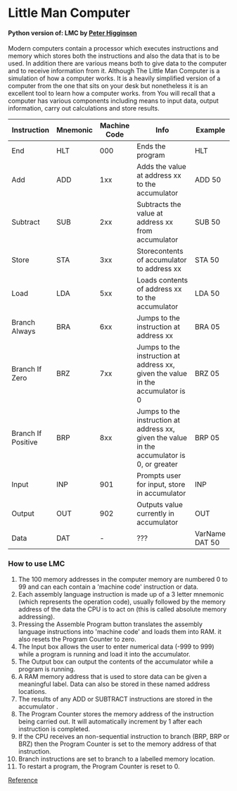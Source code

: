# Little Man Computer
#### Python version of: LMC by [Peter Higginson](https://peterhigginson.co.uk/LMC/)

Modern computers contain a processor which executes instructions and memory which stores both the instructions and also the data that is to be used. In addition there are various means both to give data to the computer and to receive information from it. Although The Little Man Computer is a simulation of how a computer works. It is a heavily simplified version of a computer from the one that sits on your desk but nonetheless it is an excellent tool to learn how a computer works. from You will recall that a computer has various components including means to input data, output information, carry out calculations and store results.



| Instruction        | Mnemonic | Machine Code  | Info                                                                                         | Example        |
|--------------------|----------|---------------|----------------------------------------------------------------------------------------------|----------------|
| End                | HLT      | 000           | Ends the program                                                                             | HLT            |
| Add                | ADD      | 1xx           | Adds the value at address xx to the accumulator                                              | ADD 50         |
| Subtract           | SUB      | 2xx           | Subtracts the value at address xx from accumulator                                           | SUB 50         |
| Store              | STA      | 3xx           | Storecontents of accumulator to address xx                                                   | STA 50         |
| Load               | LDA      | 5xx           | Loads contents of address xx to the accumulator                                              | LDA 50         |
| Branch Always      | BRA      | 6xx           | Jumps to the instruction at address xx                                                       | BRA 05         |
| Branch If Zero     | BRZ      | 7xx           | Jumps to the instruction at address xx, given the value  in the accumulator is 0             | BRZ 05         |
| Branch If Positive | BRP      | 8xx           | Jumps to the instruction at address xx, given the value  in the accumulator is 0, or greater | BRP 05         |
| Input              | INP      | 901           | Prompts user for input, store in accumulator                                                 | INP            |
| Output             | OUT      | 902           | Outputs value currently in accumulator                                                       | OUT            |
| Data               | DAT      | -             | ???                                                                                          | VarName DAT 50 |

### How to use LMC
1. The 100 memory addresses in the computer memory are numbered 0 to 99 and can each contain a 'machine code' instruction or data.
2. Each assembly language instruction is made up of a 3 letter mnemonic (which represents the operation code), usually followed by the memory address of the data the CPU is to act on (this is called absolute memory addressing).
3. Pressing the Assemble Program button translates the assembly language instructions into 'machine code' and loads them into RAM. it also resets the Program Counter to zero.
4. The Input box allows the user to enter numerical data (-999 to 999) while a program is running and load it into the accumulator.
5. The Output box can output the contents of the accumulator while a program is running.
6. A RAM memory address that is used to store data can be given a meaningful label. Data can also be stored in these named address locations.
7. The results of any ADD or SUBTRACT instructions are stored in the accumulator .
8. The Program Counter stores the memory address of the instruction being carried out. It will automatically increment by 1 after each instruction is completed.
9. If the CPU receives an non-sequential instruction to branch (BRP, BRP or BRZ) then the Program Counter is set to the memory address of that instruction.
10. Branch instructions are set to branch to a labelled memory location.
11. To restart a program, the Program Counter is reset to 0.

[Reference](https://gcsecomputing.org.uk/lmc/)